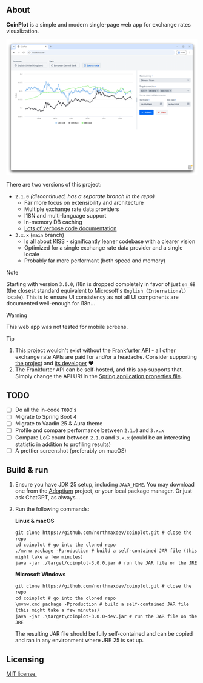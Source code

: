 ## About

**CoinPlot** is a simple and modern single-page web app for exchange rates visualization.

![Screenshot of CoinPlot](screenshot.png)

There are two versions of this project:

* `2.1.0` _(discontinued, has a separate branch in the repo)_
    * Far more focus on extensibility and architecture
    * Multiple exchange rate data providers
    * I18N and multi-language support
    * In-memory DB caching
    * [Lots of verbose code documentation](https://github.com/northmaxdev/coinplot/blob/2.x.x/src/main/java/io/github/northmaxdev/coinplot/lang/math/Percentage.java)
* `3.x.x` (`main` branch)
    * Is all about KISS - significantly leaner codebase with a clearer vision
    * Optimized for a single exchange rate data provider and a single locale
    * Probably far more performant (both speed and memory)

> [!NOTE]
> Starting with version `3.0.0`, i18n is dropped completely in favor of just `en_GB` (the closest standard equivalent to Microsoft's `English (International)` locale). This is to ensure UI consistency as not all UI components are documented well-enough for i18n...

> [!WARNING]
> This web app was not tested for mobile screens.

> [!TIP]
> 1. This project wouldn't exist without the [Frankfurter API](https://frankfurter.dev/) - all other exchange rate APIs are paid for and/or a headache. Consider supporting [the project](https://github.com/lineofflight/frankfurter) and [its developer](https://github.com/hakanensari) ❤️ 
> 2. The Frankfurter API can be self-hosted, and this app supports that. Simply change the API URI in the [Spring application properties file](src/main/resources/application.properties).

## TODO
* [ ] Do all the in-code `TODO`'s
* [ ] Migrate to Spring Boot 4
* [ ] Migrate to Vaadin 25 & Aura theme
* [ ] Profile and compare performance between `2.1.0` and `3.x.x`
* [ ] Compare LoC count between `2.1.0` and `3.x.x` (could be an interesting statistic in addition to profiling results)
* [ ] A prettier screenshot (preferably on macOS)

## Build & run

1. Ensure you have JDK 25 setup, including `JAVA_HOME`. You may download one from the [Adoptium](https://adoptium.net/) project,
   or your local package manager. Or just ask ChatGPT, as always...

2. Run the following commands:

   **Linux & macOS**
   ```shell
   git clone https://github.com/northmaxdev/coinplot.git # close the repo
   cd coinplot # go into the cloned repo
   ./mvnw package -Pproduction # build a self-contained JAR file (this might take a few minutes)
   java -jar ./target/coinplot-3.0.0.jar # run the JAR file on the JRE
   ```
   
   **Microsoft Windows**
   ```shell
   git clone https://github.com/northmaxdev/coinplot.git # close the repo
   cd coinplot # go into the cloned repo
   \mvnw.cmd package -Pproduction # build a self-contained JAR file (this might take a few minutes)
   java -jar .\target\coinplot-3.0.0-dev.jar # run the JAR file on the JRE
   ```

   The resulting JAR file should be fully self-contained and can be copied and ran in any environment where JRE 25 is set up.

## Licensing

[MIT license.](LICENSE)
